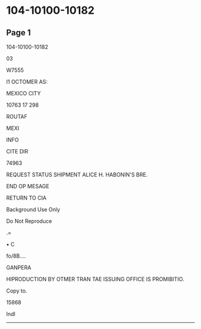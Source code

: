 # 104-10100-10182

## Page 1

104-10100-10182

03

W7555

I1 OCTOMER AS:

MEXICO CITY

10763 17 298

ROUTAF

MEXI

INFO

CITE DIR

74963

REQUEST STATUS SHIPMENT ALICE H. HABONIN'S BRE.

END OP MESAGE

RETURN TO CIA

Background Use Only

Do Not Reproduce

.=

• C

fo/8B....

GANPERA

HIPRODUCTION BY OTMER TRAN TAE ISSUING OFFICE IS PROMIBITIO.

Copy to.

15868

IndI

---

